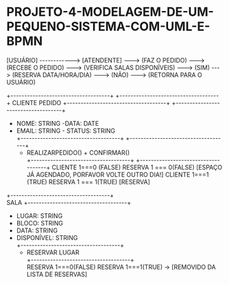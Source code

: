 # PROJETO-4-MODELAGEM-DE-UM-PEQUENO-SISTEMA-COM-UML-E-BPMN



[USUÁRIO] ------------> [ATENDENTE]
    ---> (FAZ O PEDIDO)   ---> (RECEBE O PEDIDO) ---> (VERIFICA SALAS DISPONÍVEIS)
                                                                  ---> (SIM)
                                                                        ---> (RESERVA DATA/HORA/DIA)
                                                                  ---> (NÃO)
                                                                        ---> (RETORNA PARA O USUÁRIO)




+------------------------------------+				+------------------------------------+
CLIENTE									                       PEDIDO
+------------------------------------+				+------------------------------------+
- NOME: STRING								                -DATA: DATE
- EMAIL: STRING								                - STATUS: STRING			   		
+------------------------------------+				+------------------------------------+					
	+ REALIZARPEDIDO()					                 + CONFIRMAR()		
+------------------------------------+        +------------------------------------+
CLIENTE 1===0 (FALSE)                          RESERVA 1 === 0(FALSE) [ESPAÇO JÁ AGENDADO, PORFAVOR VOLTE OUTRO DIA!]
CLIENTE 1===1 (TRUE)	                         RESERVA 1 === 1(TRUE) [RESERVA]


+------------------------------------+				
SALA
+------------------------------------+				
- LUGAR: STRING								
- BLOCO: STRING
- DATA: STRING
- DISPONÍVEL: STRING				  		
+------------------------------------+								
	+ RESERVAR LUGAR							
+------------------------------------+					
RESERVA 1===0(FALSE)
RESERVA 1===1(TRUE) -> [REMOVIDO DA LISTA DE RESERVAS]
